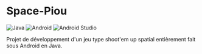 # Space-Piou
![Java](https://img.shields.io/badge/java-DDDDEE?style=for-the-badge&logo=java&logoColor=black)
![Android](https://img.shields.io/badge/android-227a4a?style=for-the-badge&logo=android)
![Android Studio](https://img.shields.io/badge/android_studio-417EEA?style=for-the-badge&logo=android-studio)

Projet de développement d'un jeu type shoot'em up spatial entièrement fait sous Android en Java.
